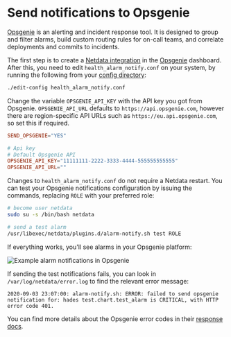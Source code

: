 <!--
title: "Send notifications to Opsgenie"
description: "Send alerts to your Opsgenie incident response account any time an anomaly or performance issue strikes a node in your infrastructure."
sidebar_label: "Opsgenie"
custom_edit_url: https://github.com/netdata/netdata/edit/master/health/notifications/opsgenie/README.md
learn_status: "Published"
learn_topic_type: "References"
learn_rel_path: "References/Notification references"
learn_autogeneration_metadata: "{"part_of_cloud": False, "part_of_agent": True}"
-->

# Send notifications to Opsgenie

[Opsgenie](https://www.atlassian.com/software/opsgenie) is an alerting and incident response tool. It is designed to
group and filter alarms, build custom routing rules for on-call teams, and correlate deployments and commits to
incidents.

The first step is to create a [Netdata integration](https://docs.opsgenie.com/docs/api-integration) in the
[Opsgenie](https://www.atlassian.com/software/opsgenie) dashboard. After this, you need to edit
`health_alarm_notify.conf` on your system, by running the following from your [config
directory](/docs/configure/nodes.md):
 
```bash
./edit-config health_alarm_notify.conf
```

Change the variable `OPSGENIE_API_KEY` with the API key you got from Opsgenie. `OPSGENIE_API_URL` defaults to
`https://api.opsgenie.com`, however there are region-specific API URLs such as `https://eu.api.opsgenie.com`, so set
this if required.

```conf
SEND_OPSGENIE="YES"

# Api key
# Default Opsgenie API
OPSGENIE_API_KEY="11111111-2222-3333-4444-555555555555"
OPSGENIE_API_URL=""
```

Changes to `health_alarm_notify.conf` do not require a Netdata restart. You can test your Opsgenie notifications
configuration by issuing the commands, replacing `ROLE` with your preferred role:

```sh
# become user netdata
sudo su -s /bin/bash netdata

# send a test alarm
/usr/libexec/netdata/plugins.d/alarm-notify.sh test ROLE
```

If everything works, you'll see alarms in your Opsgenie platform:

![Example alarm notifications in
Opsgenie](https://user-images.githubusercontent.com/49162938/92184518-f725f900-ee40-11ea-9afa-e7c639c72206.png)

If sending the test notifications fails, you can look in `/var/log/netdata/error.log` to find the relevant error
message:

```log
2020-09-03 23:07:00: alarm-notify.sh: ERROR: failed to send opsgenie notification for: hades test.chart.test_alarm is CRITICAL, with HTTP error code 401.
```

You can find more details about the Opsgenie error codes in their [response
docs](https://docs.opsgenie.com/docs/response).


